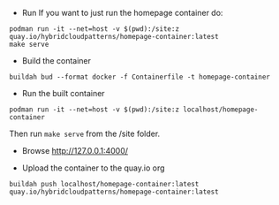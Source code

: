 * Run
If you want to just run the homepage container do:
```
podman run -it --net=host -v $(pwd):/site:z quay.io/hybridcloudpatterns/homepage-container:latest
make serve
```

* Build the container
```
buildah bud --format docker -f Containerfile -t homepage-container
```

* Run the built container
```
podman run -it --net=host -v $(pwd):/site:z localhost/homepage-container
```

Then run `make serve` from the /site folder.

* Browse
http://127.0.0.1:4000/

* Upload the container to the quay.io org
```
buildah push localhost/homepage-container:latest quay.io/hybridcloudpatterns/homepage-container:latest
```
